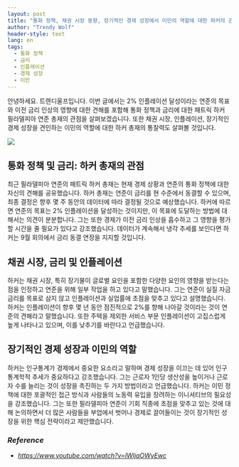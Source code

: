 ```yaml
---
layout: post
title: "통화 정책, 채권 시장 동향, 장기적인 경제 성장에서 이민의 역할에 대한 하커의 관점."
author: "Trendy Wolf"
header-style: text
lang: en
tags:
  - 통화 정책
  - 금리
  - 인플레이션
  - 경제 성장
  - 이민
---
```


안녕하세요. 트렌디울프입니다. 이번 글에서는 2% 인플레이션 달성이라는 연준의 목표와 이전 금리 인상의 영향에 대한 견해를 포함해 통화 정책과 금리에 대한 패트릭 하커 필라델피아 연준 총재의 관점을 살펴보겠습니다. 또한 채권 시장, 인플레이션, 장기적인 경제 성장을 견인하는 이민의 역할에 대한 하커 총재의 통찰력도 살펴볼 것입니다.

<img
    src="https://i.ytimg.com/vi/IWljaOWyEwc/hqdefault.jpg"
/>






## 통화 정책 및 금리: 하커 총재의 관점

최근 필라델피아 연준의 패트릭 하커 총재는 현재 경제 상황과 연준의 통화 정책에 대한 자신의 견해를 공유했습니다. 하커 총재는 연준이 금리를 현 수준에서 동결할 수 있으며, 최종 결정은 향후 몇 주 동안의 데이터에 따라 결정될 것으로 예상했습니다. 하커에 따르면 연준의 목표는 2% 인플레이션을 달성하는 것이지만, 이 목표에 도달하는 방법에 대해서는 의견이 분분합니다. 그는 또한 경제가 이전 금리 인상을 흡수하고 그 영향을 평가할 시간을 줄 필요가 있다고 강조했습니다. 데이터가 계속해서 냉각 추세를 보인다면 하커는 9월 회의에서 금리 동결 연장을 지지할 것입니다.









## 채권 시장, 금리 및 인플레이션

하커는 채권 시장, 특히 장기물이 글로벌 요인을 포함한 다양한 요인의 영향을 받는다는 점을 인정하고 연준을 위해 일부 작업을 하고 있다고 말했습니다. 그는 연준이 실질 자금 금리를 목표로 삼지 않고 인플레이션과 실업률에 초점을 맞추고 있다고 설명했습니다. 하커는 인플레이션이 향후 몇 년 동안 점진적으로 2%를 향해 나아갈 것이라는 것이 연준의 견해라고 말했습니다. 또한 주택을 제외한 서비스 부문 인플레이션이 고집스럽게 높게 나타나고 있으며, 이를 낮추기를 바란다고 언급했습니다.









## 장기적인 경제 성장과 이민의 역할

하커는 인구통계가 경제에서 중요한 요소라고 말하며 경제 성장을 이끄는 데 있어 인구통계학적 추세가 중요하다고 강조했습니다. 그는 근로자 1인당 생산성을 높이거나 근로자 수를 늘리는 것이 성장을 촉진하는 두 가지 방법이라고 언급했습니다. 하커는 이민 정책에 대한 포괄적인 접근 방식과 사람들의 노동력 유입을 장려하는 이니셔티브의 필요성을 강조했습니다. 그는 또한 필라델피아 연준이 기회 직종에 초점을 맞추고 있는 것에 대해 논의하면서 더 많은 사람들을 부업에서 벗어나 경제로 끌어들이는 것이 장기적인 성장을 위한 핵심 전략이라고 제안했습니다.


### _Reference_
- _https://www.youtube.com/watch?v=IWljaOWyEwc_

